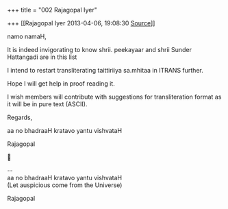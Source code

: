+++
title = "002 Rajagopal Iyer"

+++
[[Rajagopal Iyer	2013-04-06, 19:08:30 [Source](https://groups.google.com/g/samskrita/c/uD13uGjVRYQ)]]



namo namaH,  
  

It is indeed invigorating to know shrii. peekayaar and shrii Sunder Hattangadi are in this list  
  

I intend to restart transliterating taittiriiya sa.mhitaa in ITRANS further.  
  

Hope I will get help in proof reading it.  
  

I wish members will contribute with suggestions for transliteration format as it will be in pure text (ASCII).  

  

Regards,  
  

aa no bhadraaH kratavo yantu vishvataH  
  

Rajagopal  



--  
aa no bhadraaH kratavo yantu vishvataH  
(Let auspicious come from the Universe)  
  
Rajagopal

